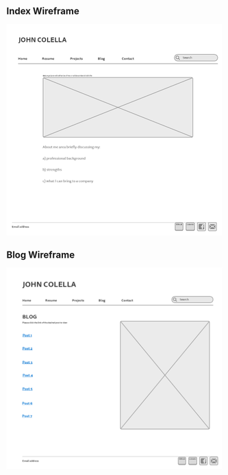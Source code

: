## Index Wireframe

![wire index](week-2/imgs/wireframe-index.png)

## Blog Wireframe

![wire blog](week-2/imgs/wireframe-blog-index.png)

